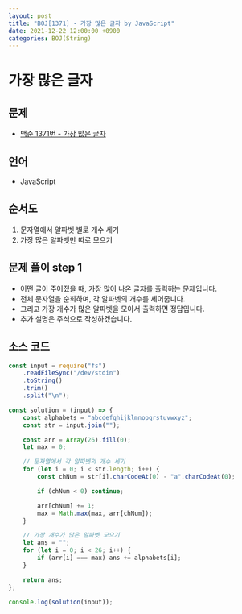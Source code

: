 ```yaml
---
layout: post
title: "BOJ[1371] - 가장 많은 글자 by JavaScript"
date: 2021-12-22 12:00:00 +0900
categories: BOJ(String)
---
```


# 가장 많은 글자

## 문제

- [백준 1371번 - 가장 많은 글자](https://www.acmicpc.net/problem/1371)

## 언어

- JavaScript

## 순서도

1. 문자열에서 알파벳 별로 개수 세기
2. 가장 많은 알파벳만 따로 모으기

## 문제 풀이 step 1

- 어떤 글이 주어졌을 때, 가장 많이 나온 글자를 출력하는 문제입니다.
- 전체 문자열을 순회하며, 각 알파벳의 개수를 세어줍니다.
- 그리고 가장 개수가 많은 알파벳을 모아서 출력하면 정답입니다.
- 추가 설명은 주석으로 작성하겠습니다.

## 소스 코드

```javascript
const input = require("fs")
	.readFileSync("/dev/stdin")
	.toString()
	.trim()
	.split("\n");

const solution = (input) => {
	const alphabets = "abcdefghijklmnopqrstuvwxyz";
	const str = input.join("");

	const arr = Array(26).fill(0);
	let max = 0;

	// 문자열에서 각 알파벳의 개수 세기
	for (let i = 0; i < str.length; i++) {
		const chNum = str[i].charCodeAt(0) - "a".charCodeAt(0);

		if (chNum < 0) continue;

		arr[chNum] += 1;
		max = Math.max(max, arr[chNum]);
	}

	// 가장 개수가 많은 알파벳 모으기
	let ans = "";
	for (let i = 0; i < 26; i++) {
		if (arr[i] === max) ans += alphabets[i];
	}

	return ans;
};

console.log(solution(input));
```
